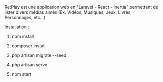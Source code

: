 Re:Play est une application web en "Laravel - React - Inertia" permettant de lister divers médias aimés (Ex. Vidéos, Musiques, Jeux, Livres, Personnages, etc...)

Installation :
1. npm install
2. composer install
3. php artisan migrate --seed

4. php artisan serve
5. npm start
